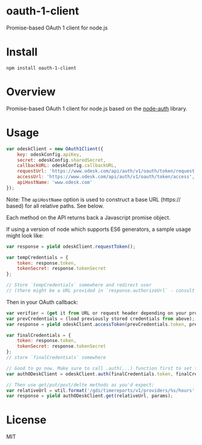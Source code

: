 oauth-1-client
==============

Promise-based OAuth 1 client for node.js

# Install

```
npm install oauth-1-client
```

# Overview

Promise-based OAuth 1 client for node.js based on the [node-auth](https://github.com/ciaranj/node-oauth) library.

# Usage

```js
var odeskClient = new OAuth1Client({
    key: odeskConfig.apiKey,
    secret: odeskConfig.sharedSecret,
    callbackURL: odeskConfig.callbackURL,
    requestUrl: 'https://www.odesk.com/api/auth/v1/oauth/token/request',
    accessUrl: 'https://www.odesk.com/api/auth/v1/oauth/token/access',
    apiHostName: 'www.odesk.com' 
});
```

Note: The `apiHostName` option is used to construct a base URL (https:// based) for all relative paths. See below.

Each method on the API returns back a Javascript promise object.

If using a version of node which supports ES6 generators, a sample usage might look like:

```js
var response = yield odeskClient.requestToken();

var tempCredentials = {
    token: response.token,
    tokenSecret: response.tokenSecret
};

// Store `tempCredentials` somewhere and redirect user
// (there might be a URL provided in `response.authorizeUrl` - consult your OAuth provider docs).
```

Then in your OAuth callback:

```js
var verifier = (get it from URL or request header depending on your provider);
var prevCredentials = (load previously stored credentials from above);
var response = yield odeskClient.accessToken(prevCredentials.token, prevCredentials.tokenSecret, verifier);

var finalCredentials = {
    token: response.token,
    tokenSecret: response.tokenSecret
};
// store `finalCredentials` somewhere

// Good to go now. Make sure to call .auth(...) function first to set the credentials:
var authODeskClient = odeskClient.auth(finalCredentials.token, finalCredentials.tokenSecret);

// Then use get/put/post/delte methods as you'd expect:
var relativeUrl = util.format('/gds/timereports/v1/providers/%s/hours', userRef);
var response = yield authODeskClient.get(relativeUrl, params);
``` 

# License

MIT
